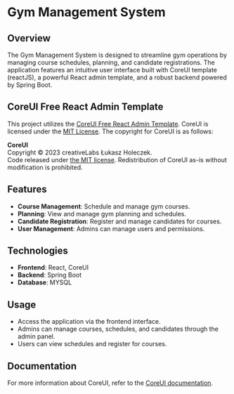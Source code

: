# Gym Management System

## Overview

The Gym Management System is designed to streamline gym operations by managing course schedules, planning, and candidate registrations. The application features an intuitive user interface built with CoreUI template (reactJS), a powerful React admin template, and a robust backend powered by Spring Boot.

## CoreUI Free React Admin Template

This project utilizes the [CoreUI Free React Admin Template](https://github.com/coreui/coreui/coreui-free-react-admin-template). CoreUI is licensed under the [MIT License](https://github.com/coreui/coreui-free-react-admin-template/blob/master/LICENSE). The copyright for CoreUI is as follows:

**CoreUI**  
Copyright © 2023 creativeLabs Łukasz Holeczek.  
Code released under [the MIT license](https://github.com/coreui/coreui-free-react-admin-template/blob/master/LICENSE). Redistribution of CoreUI as-is without modification is prohibited.

## Features

- **Course Management**: Schedule and manage gym courses.
- **Planning**: View and manage gym planning and schedules.
- **Candidate Registration**: Register and manage candidates for courses.
- **User Management**: Admins can manage users and permissions.

## Technologies

- **Frontend**: React, CoreUI
- **Backend**: Spring Boot
- **Database**: MYSQL


## Usage

- Access the application via the frontend interface.
- Admins can manage courses, schedules, and candidates through the admin panel.
- Users can view schedules and register for courses.

## Documentation

For more information about CoreUI, refer to the [CoreUI documentation](https://coreui.io/react/).


